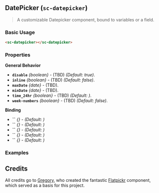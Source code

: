 ## DatePicker (`sc-datepicker`)

> A customizable Datepicker component, bound to variables or a field.

### Basic Usage

```html
<sc-datepicker></sc-datepicker>
```

### Properties

**General Behavior**
- **`disable`** *{boolean}* - (TBD) *(Default: true)*.
- **`inline`** *{boolean}* - (TBD) *(Default: false)*.
- **`maxDate`** *{date}* - (TBD).
- **`minDate`** *{date}* - (TBD).
- **`time_24hr`** *{boolean}* - (TBD) *(Default: )*.
- **`week-numbers`** *{boolean}* - (TBD) *(Default: false)*.

**Binding**
- **``** *{}* - *(Default: )*
- **``** *{}* - *(Default: )*
- **``** *{}* - *(Default: )*
- **``** *{}* - *(Default: )*
- **``** *{}* - *(Default: )*

### Examples



## Credits

All credits go to [Gregory](https://github.com/chmln), who created the fantastic [Flatpickr](https://github.com/chmln/flatpickr) component, which served as a basis for this project.
